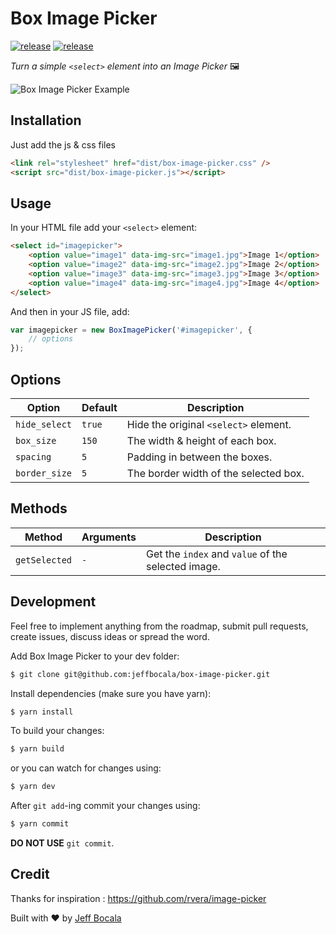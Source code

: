 # Box Image Picker

[![release](https://img.shields.io/github/release/jeffbocala/box-image-picker.svg)](https://github.com/jeffbocala/box-image-picker/releases)
[![release](https://img.shields.io/github/license/jeffbocala/box-image-picker.svg)](https://github.com/jeffbocala/box-image-picker/blob/master/LICENSE)

*Turn a simple `<select>` element into an Image Picker* 🖼

![Box Image Picker Example](https://imgur.com/S90ChU4.png)

## Installation

Just add the js & css files

```html
<link rel="stylesheet" href="dist/box-image-picker.css" />
<script src="dist/box-image-picker.js"></script>
```

## Usage

In your HTML file add your `<select>` element:
```html
<select id="imagepicker">
    <option value="image1" data-img-src="image1.jpg">Image 1</option>
    <option value="image2" data-img-src="image2.jpg">Image 2</option>
    <option value="image3" data-img-src="image3.jpg">Image 3</option>
    <option value="image4" data-img-src="image4.jpg">Image 4</option>
</select>
```

And then in your JS file, add:
```javascript
var imagepicker = new BoxImagePicker('#imagepicker', {
    // options
});
```

## Options

| Option | Default | Description |
|---|---|---|
| `hide_select` | `true` | Hide the original `<select>` element. |
| `box_size` | `150` | The width & height of each box. |
| `spacing` | `5` | Padding in between the boxes. |
| `border_size` | `5` | The border width of the selected box. |

## Methods

| Method | Arguments | Description |
|---|---|---|
| `getSelected` | `-` | Get the `index` and `value` of the selected image. |


## Development

Feel free to implement anything from the roadmap, submit pull requests, create issues, discuss ideas or spread the word.

Add Box Image Picker to your dev folder:
```bash
$ git clone git@github.com:jeffbocala/box-image-picker.git
```

Install dependencies (make sure you have yarn):
```bash
$ yarn install
```

To build your changes:
```bash
$ yarn build
```

or you can watch for changes using:
```bash
$ yarn dev
```

After `git add`-ing commit your changes using:
```bash
$ yarn commit
```

**DO NOT USE** `git commit`.

## Credit

Thanks for inspiration : https://github.com/rvera/image-picker

Built with ❤️ by [Jeff Bocala](https://jeffbocala.com)

